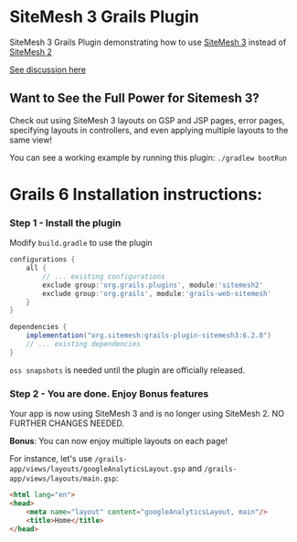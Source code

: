 # SiteMesh 3 Grails Plugin
SiteMesh 3 Grails Plugin demonstrating how to use [SiteMesh 3](https://github.com/sitemesh/sitemesh3) instead of [SiteMesh 2](https://github.com/sitemesh/sitemesh2)

 [See discussion here](https://github.com/grails/grails-core/issues/13058)

## Want to See the Full Power for Sitemesh 3?
Check out using SiteMesh 3 layouts on GSP and JSP pages, error pages, specifying layouts in controllers, and even applying multiple layouts to the same view!

You can see a working example by running this plugin:
```./gradlew bootRun```


# Grails 6 Installation instructions:

### Step 1 - Install the plugin 

Modify `build.gradle` to use the plugin
```groovy
configurations {
    all {
        // ... existing configurations
        exclude group:'org.grails.plugins', module:'sitemesh2'
        exclude group:'org.grails', module:'grails-web-sitemesh'
    }
}

dependencies {
    implementation("org.sitemesh:grails-plugin-sitemesh3:6.2.0")
    // ... existing dependencies
}
```

`oss snapshots` is needed until the plugin are officially released.

### Step 2 -  You are done. Enjoy Bonus features
Your app is now using SiteMesh 3 and is no longer using SiteMesh 2. NO FURTHER CHANGES NEEDED.

**Bonus**: You can now enjoy multiple layouts on each page!


For instance, let's use `/grails-app/views/layouts/googleAnalyticsLayout.gsp` and `/grails-app/views/layouts/main.gsp`:

```html
<html lang="en">
<head>
    <meta name="layout" content="googleAnalyticsLayout, main"/>
    <title>Home</title>
</head>
```

